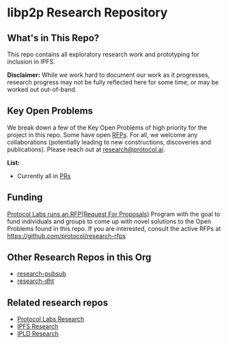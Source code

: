 # libp2p Research Repository

## What's in This Repo?

This repo contains all exploratory research work and prototyping for inclusion in IPFS.  

**Disclaimer:** While we work hard to document our work as it progresses, research progress may not be fully reflected here for some time, or may be worked out out-of-band.

## Key Open Problems

We break down a few of the Key Open Problems of high priority for the project in this repo. Some have open [RFPs](https://github.com/protocol/research-rfps#rfps-and-grants). For all, we welcome any collaborations (potentially leading to new constructions, discoveries and publications). Please reach out at research@protocol.ai.

**List:**
- Currently all in [PRs](https://github.com/libp2p/research/pulls)

## Funding

[Protocol Labs runs an RFP(Request For Proposals)](https://github.com/protocol/research-rfps) Program with the goal to fund individuals and groups to come up with novel solutions to the Open Problems found in this repo. If you are interested, consult the active RFPs at https://github.com/protocol/research-rfps

## Other Research Repos in this Org
 - [research-pubsub](https://github.com/libp2p/research-pubsub)
 - [research-dht](https://github.com/libp2p/research-dht)

## Related research repos

- [Protocol Labs Research](https://github.com/protocol/research)
- [IPFS Research](https://github.com/ipfs/research)
- [IPLD Research](https://github.com/ipld/research)
